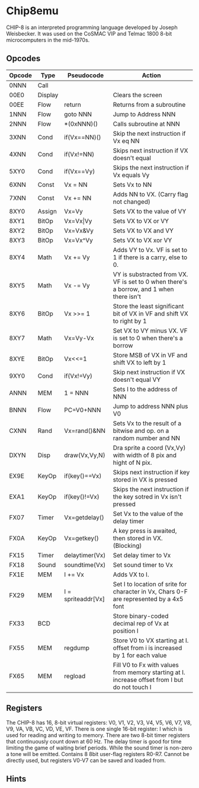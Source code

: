 # Chip8emu


CHIP-8 is an interpreted programming language developed by Joseph Weisbecker. It was used on the 
CoSMAC VIP and Telmac 1800 8-bit microcomputers in the mid-1970s. 

## Opcodes


| Opcode | Type    | Pseudocode   | Action
|--------|---------|--------------|---------------------------------------------
| 0NNN   | Call    |              |
| 00E0   | Display |              | Clears the screen
| 00EE   | Flow    | return       | Returns from a subroutine
| 1NNN   | Flow    | goto NNN     | Jump to Address NNN
| 2NNN   | Flow    | \*(0xNNN)()  | Calls subroutine at NNN
| 3XNN   | Cond    | if(Vx==NN)() | Skip the next instruction if Vx eq NN
| 4XNN   | Cond    | if(Vx!=NN)   | Skips next instruction if VX doesn't equal
| 5XY0   | Cond    | if(Vx==Vy)   | Skips the next instruction if Vx equals Vy
| 6XNN   | Const   | Vx = NN      | Sets Vx to NN
| 7XNN   | Const   | Vx += NN     | Adds NN to VX. (Carry flag not changed)
| 8XY0   | Assign  | Vx=Vy        | Sets VX to the value of VY
| 8XY1   | BitOp   | Vx=Vx\|Vy     | Sets VX to VX or VY
| 8XY2   | BitOp   | Vx=Vx&Vy     | Sets VX to VX and VY
| 8XY3   | BitOp   | Vx=Vx^Vy     | Sets VX to VX xor VY
| 8XY4   | Math    | Vx += Vy     | Adds VY to Vx. VF is set to 1 if there is a carry, else to 0.
| 8XY5   | Math    | Vx -= Vy     | VY is substracted from VX. VF is set to 0 when there's a borrow, and 1 when there isn't
| 8XY6   | BitOp   | Vx >>= 1     | Store the least significant bit of VX in VF and shift VX to right by 1
| 8XY7   | Math    | Vx=Vy-Vx     | Set VX to VY minus VX. VF is set to 0 when there's a borrow
| 8XYE   | BitOp   | Vx<<=1       | Store MSB of VX in VF and shift VX to left by 1
| 9XY0   | Cond    | if(Vx!=Vy)   | Skip next instruction if VX doesn't equal VY
| ANNN   | MEM     | 1 = NNN      | Sets I to the address of NNN
| BNNN   | Flow    | PC=V0+NNN    | Jump to address NNN plus V0
| CXNN   | Rand    | Vx=rand()&NN | Sets Vx to the result of a bitwise and op. on a random number and NN
| DXYN   | Disp    | draw(Vx,Vy,N)| Dra sprite a coord (Vx,Vy) with width of 8 pix and hight of N pix. 
| EX9E   | KeyOp   | if(key()==Vx)| Skips next instruction if key stored in VX is pressed
| EXA1   | KeyOp   | if(key()!=Vx)| Skips the next instruction if the key sotred in Vx isn't pressed
| FX07   | Timer   | Vx=getdelay()| Set Vx to the value of the delay timer
| FX0A   | KeyOp   | Vx=getkey()  | A key press is awaited, then stored in VX. (Blocking)
| FX15   | Timer   | delaytimer(Vx)| Set delay timer to Vx
| FX18   | Sound   | soundtime(Vx)| Set sound timer to Vx
| FX1E   | MEM     | I += Vx      | Adds VX to I.
| FX29   | MEM     | I = spriteaddr[Vx] | Set I to location of srite for character in Vx, Chars 0-F are represented by a 4x5 font
| FX33   | BCD     |              | Store binary-coded decimal rep of Vx at position I
| FX55   | MEM     | regdump     | Store V0 to VX starting at I. offset from i is increased by 1 for each value
| FX65   | MEM     | regload     | Fill V0 to Fx with values from memory starting at I. increase offset from I but do not touch I

## Registers

The CHIP-8 has 16, 8-bit virtual registers: V0, V1, V2, V3, V4, V5, V6, V7, V8, V9, VA, VB, VC, VD, VE, VF.
There is one single 16-bit register: I which is used for reading and writing to memory.
There are two 8-bit timer registers that continuously count down at 60 Hz. The delay timer is good for time limiting
the game of waiting brief periods. While the sound timer is non-zero a tone will be emitted.
Contains 8 8bit user-flag registers R0-R7. Cannot be directly used, but registers V0-V7 can be saved and
loaded from. 

## Hints
